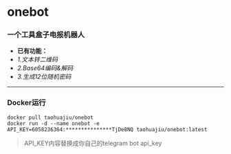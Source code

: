 # **onebot**

### **一个工具盒子电报机器人**

- **已有功能：**
- _1.文本转二维码_
- _2.Base64编码&解码_
- _3.生成12位随机密码_
---
### Docker运行

```
docker pull taohuajiu/onebot
docker run -d --name onebot -e API_KEY=6058236364:***************TjDe8NQ taohuajiu/onebot:latest
```

> API_KEY内容替换成你自己的telegram bot api_key
